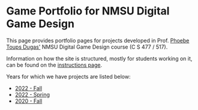 # Game Portfolio for NMSU Digital Game Design

This page provides portfolio pages for projects developed in Prof. [Phoebe Toups Dugas'](https://pixllab.github.io) NMSU Digital Game Design course (C S 477 / 517). 

Information on how the site is structured, mostly for students working on it, can be found on the [instructions page](instructions.md). 

Years for which we have projects are listed below:

* [2022 - Fall](/2022-3/index.md)
* [2022 - Spring](/2022-1/index.md)
* [2020 - Fall](/2020-3/index.md)
